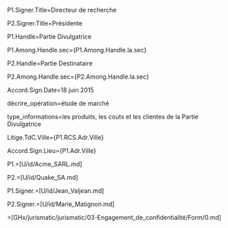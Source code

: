 P1.Signer.Title=Directeur de recherche

P2.Signer.Title=Présidente

P1.Handle=Partie Divulgatrice

P1.Among.Handle.sec={P1.Among.Handle.la.sec}

P2.Handle=Partie Destinataire

P2.Among.Handle.sec={P2.Among.Handle.la.sec}

Accord.Sign.Date=18 juin 2015

décrire_opération=étude de marché

type_informations=les produits, les couts et les clientes de la Partie Divulgatrice

Litige.TdC.Ville={P1.RCS.Adr.Ville}

Accord.Sign.Lieu={P1.Adr.Ville}

P1.=[U/id/Acme_SARL.md]

P2.=[U/id/Quake_SA.md]

P1.Signer.=[U/id/Jean_Valjean.md]

P2.Signer.=[U/id/Marie_Matignon.md]

=[GHx/jurismatic/jurismatic/03-Engagement_de_confidentialité/Form/0.md]
